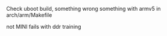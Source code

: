 Check uboot build, something wrong
something with armv5 in arch/arm/Makefile

not MINI fails with ddr training
